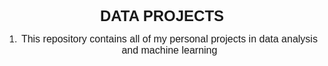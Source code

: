 <p style="text-align: center;"><br></p>
<p style="text-align: center;"><strong><span style="font-size: 24px; font-family: Arial, Helvetica, sans-serif;">DATA PROJECTS</span></strong></p>
<ol>
    <li style="text-align: center;"><span style="font-size: 16px; font-family: Arial, Helvetica, sans-serif;">This repository contains all of my personal projects in data analysis and machine learning </span><span style="font-family: Arial, Helvetica, sans-serif;"><br></span></li>
</ol>
<p style="text-align: center;"><br></p>
